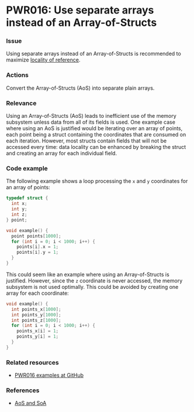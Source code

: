 # PWR016: Use separate arrays instead of an Array-of-Structs

### Issue

Using separate arrays instead of an Array-of-Structs is recommended to maximize
[locality of reference](/Glossary/Locality-of-reference.md).

### Actions

Convert the Array-of-Structs (AoS) into separate plain arrays.

### Relevance

Using an Array-of-Structs (AoS) leads to inefficient use of the memory subsystem
unless data from all of its fields is used. One example case where using an AoS
is justified would be iterating over an array of points, each point being a
struct containing the coordinates that are consumed on each iteration. However,
most structs contain fields that will not be accessed every time: data locality
can be enhanced by breaking the struct and creating an array for each individual
field.

### Code example

The following example shows a loop processing the `x` and `y` coordinates for an
array of points:

```c
typedef struct {
  int x;
  int y;
  int z;
} point;

void example() {
  point points[1000];
  for (int i = 0; i < 1000; i++) {
    points[i].x = 1;
    points[i].y = 1;
  }
}
```

This could seem like an example where using an Array-of-Structs is justified.
However, since the `z` coordinate is never accessed, the memory subsystem is not
used optimally.  This could be avoided by creating one array for each
coordinate:

```c
void example() {
  int points_x[1000];
  int points_y[1000];
  int points_z[1000];
  for (int i = 0; i < 1000; i++) {
    points_x[i] = 1;
    points_y[i] = 1;
  }
}
```

### Related resources

* [PWR016 examples at GitHub](/Glossary/PWR016)

### References

* [AoS and SoA](https://en.wikipedia.org/wiki/AoS_and_SoA)

